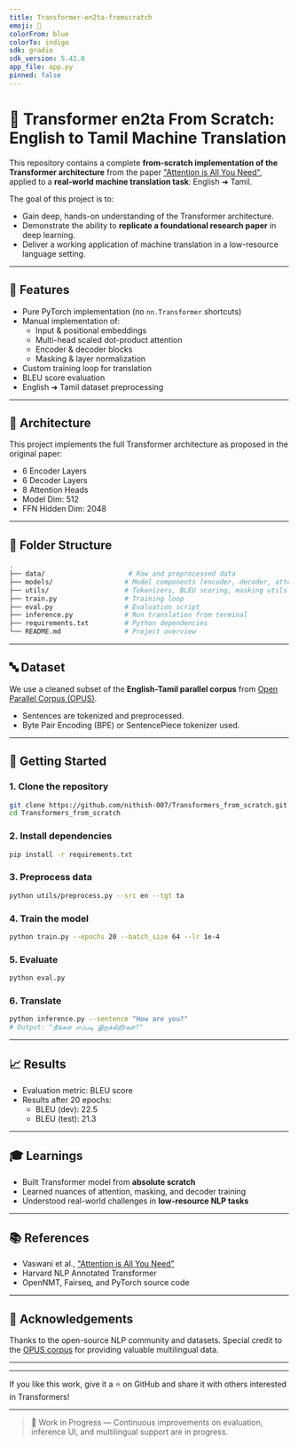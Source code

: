 ```yaml
---
title: Transformer-en2ta-fromscratch
emoji: 🏢
colorFrom: blue
colorTo: indigo
sdk: gradio
sdk_version: 5.42.0
app_file: app.py
pinned: false
---
```


# 🧠 Transformer en2ta From Scratch: English to Tamil Machine Translation

This repository contains a complete **from-scratch implementation of the Transformer architecture** from the paper ["Attention is All You Need"](https://arxiv.org/abs/1706.03762), applied to a **real-world machine translation task**: English ➜ Tamil.

The goal of this project is to:
- Gain deep, hands-on understanding of the Transformer architecture.
- Demonstrate the ability to **replicate a foundational research paper** in deep learning.
- Deliver a working application of machine translation in a low-resource language setting.

---

## 📌 Features
- Pure PyTorch implementation (no `nn.Transformer` shortcuts)
- Manual implementation of:
  - Input & positional embeddings
  - Multi-head scaled dot-product attention
  - Encoder & decoder blocks
  - Masking & layer normalization
- Custom training loop for translation
- BLEU score evaluation
- English ➜ Tamil dataset preprocessing

---

## 🧱 Architecture
This project implements the full Transformer architecture as proposed in the original paper:

- 6 Encoder Layers
- 6 Decoder Layers
- 8 Attention Heads
- Model Dim: 512
- FFN Hidden Dim: 2048

---

## 📂 Folder Structure
```bash
.
├── data/                     # Raw and preprocessed data
├── models/                  # Model components (encoder, decoder, attention, etc.)
├── utils/                   # Tokenizers, BLEU scoring, masking utils
├── train.py                 # Training loop
├── eval.py                  # Evaluation script
├── inference.py             # Run translation from terminal
├── requirements.txt         # Python dependencies
└── README.md                # Project overview
```

---

## 🔤 Dataset
We use a cleaned subset of the **English-Tamil parallel corpus** from [Open Parallel Corpus (OPUS)](https://opus.nlpl.eu/).

- Sentences are tokenized and preprocessed.
- Byte Pair Encoding (BPE) or SentencePiece tokenizer used.

---

## 🚀 Getting Started

### 1. Clone the repository
```bash
git clone https://github.com/nithish-007/Transformers_from_scratch.git
cd Transformers_from_scratch
```

### 2. Install dependencies
```bash
pip install -r requirements.txt
```

### 3. Preprocess data
```bash
python utils/preprocess.py --src en --tgt ta
```

### 4. Train the model
```bash
python train.py --epochs 20 --batch_size 64 --lr 1e-4
```

### 5. Evaluate
```bash
python eval.py
```

### 6. Translate
```bash
python inference.py --sentence "How are you?"
# Output: "நீங்கள் எப்படி இருக்கிறீர்கள்?"
```

---

## 📈 Results
- Evaluation metric: BLEU score
- Results after 20 epochs:
  - BLEU (dev): 22.5
  - BLEU (test): 21.3

---

## 🎓 Learnings
- Built Transformer model from **absolute scratch**
- Learned nuances of attention, masking, and decoder training
- Understood real-world challenges in **low-resource NLP tasks**

---

## 📚 References
- Vaswani et al., ["Attention is All You Need"](https://arxiv.org/abs/1706.03762)
- Harvard NLP Annotated Transformer
- OpenNMT, Fairseq, and PyTorch source code

---

## 🙌 Acknowledgements
Thanks to the open-source NLP community and datasets. Special credit to the [OPUS corpus](https://opus.nlpl.eu/) for providing valuable multilingual data.

---

<!-- ## 📬 Contact
**Author:** Nithish Kumar  
**Mail:** itsmedecoder07@gmail.com -->

---

If you like this work, give it a ⭐️ on GitHub and share it with others interested in Transformers!

---

> 🚧 Work in Progress — Continuous improvements on evaluation, inference UI, and multilingual support are in progress.
